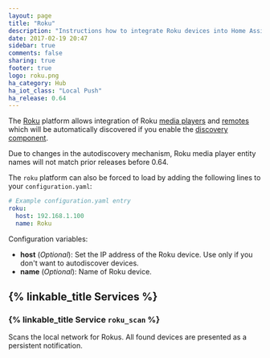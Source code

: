 ```yaml
---
layout: page
title: "Roku"
description: "Instructions how to integrate Roku devices into Home Assistant."
date: 2017-02-19 20:47
sidebar: true
comments: false
sharing: true
footer: true
logo: roku.png
ha_category: Hub
ha_iot_class: "Local Push"
ha_release: 0.64
---
```


The [Roku](http://www.roku.com/) platform allows integration of Roku [media players](/components/media_player.roku) and [remotes](/components/remote.roku/) which will be automatically discovered if you enable the [discovery component](/components/discovery/).

<p class='note'>
Due to changes in the autodiscovery mechanism, Roku media player entity names will not match prior releases before 0.64. 
</p>

The `roku` platform can also be forced to load by adding the following lines to your `configuration.yaml`:

```yaml
# Example configuration.yaml entry
roku:
  host: 192.168.1.100
  name: Roku
```

Configuration variables:

- **host** (*Optional*): Set the IP address of the Roku device.  Use only if you don't want to autodiscover devices.
- **name** (*Optional*): Name of Roku device. 

## {% linkable_title Services %}

### {% linkable_title Service `roku_scan` %}

Scans the local network for Rokus. All found devices are presented as a persistent notification.

